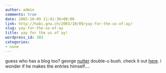 ```yaml
---
author: admin
comments: true
date: 2003-10-09 11:41:36+00:00
link: http://habi.gna.ch/2003/10/09/yay-for-the-us-of-ay/
slug: yay-for-the-us-of-ay
title: yay for the us of ay!
wordpress_id: 303
categories:
- none
---
```


guess who has a blog too?
george [nutter](http://dictionary.reference.com/search?q=nutter) double-u bush. check it out [here](http://www.georgewbush.com/blog/). 
i wonder if he makes the entries himself....
